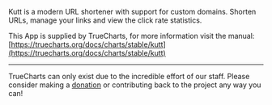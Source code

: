 Kutt is a modern URL shortener with support for custom domains. Shorten URLs, manage your links and view the click rate statistics.

This App is supplied by TrueCharts, for more information visit the manual: [https://truecharts.org/docs/charts/stable/kutt](https://truecharts.org/docs/charts/stable/kutt)

---

TrueCharts can only exist due to the incredible effort of our staff.
Please consider making a [donation](https://truecharts.org/docs/about/sponsor) or contributing back to the project any way you can!
